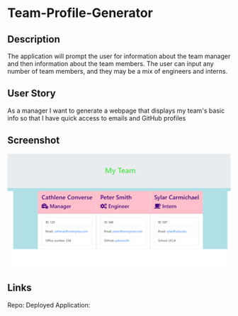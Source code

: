 # Team-Profile-Generator

## Description
The application will prompt the user for information about the team manager and then information about the team members. The user can input any number of team members, and they may be a mix of engineers and interns.

## User Story
As a manager
I want to generate a webpage that displays my team's basic info
so that I have quick access to emails and GitHub profiles

## Screenshot
![Screenshot](Assets/images/TeamProfileGenerator.png)

## Links

Repo:
Deployed Application: